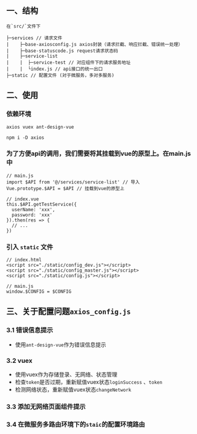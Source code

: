 
## 一、结构

```
在`src/`文件下

├─services // 请求文件
|    ├─base-axiosconfig.js axios封装（请求拦截、响应拦截、错误统一处理）
|    ├─base-statuscode.js request请求状态码
|    ├─service-list
|    |  ├─service-test // 对应组件下的请求服务地址
|    |  └index.js // api接口的统一出口
├─static // 配置文件 (对于微服务，多对多服务)
```

## 二、使用

### 依赖环境
```
axios vuex ant-design-vue

npm i -D axios
```

### 为了方便api的调用，我们需要将其挂载到vue的原型上。在main.js中

```
// main.js
import $API from '@/services/service-list' // 导入
Vue.prototype.$API = $API // 挂载到vue的原型上

// index.vue
this.$API.getTestService({
  userName: 'xxx',
  password: 'xxx'
}).then(res => {
  // ...
})
```

### 引入 `static` 文件

```
// index.html
<script src="./static/config_dev.js"></script>
<script src="./static/config_master.js"></script>
<script src="./static/config.js"></script>

// main.js
window.$CONFIG = $CONFIG
```


## 三、关于配置问题`axios_config.js`

### 3.1 错误信息提示

* 使用`ant-design-vue`作为错误信息提示

### 3.2 vuex
* 使用vuex作为存储登录、无网络、状态管理
* 检查`token`是否过期，重新赋值vuex状态`loginSuccess` 、`token`
* 检测网络状态，重新赋值vuex状态`changeNetwork`

### 3.3 添加无网络页面组件提示

### 3.4 在微服务多路由环境下的`staic`的配置环境路由
